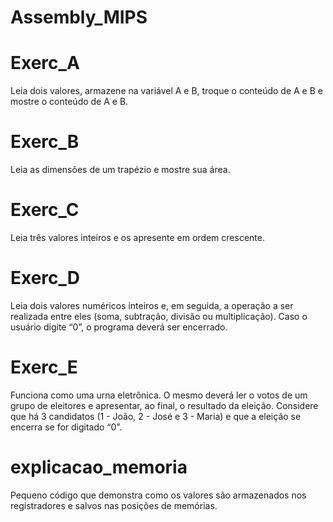 # Assembly_MIPS

# Exerc_A
  Leia dois valores, armazene na variável A e B, troque o conteúdo de A e B e mostre o conteúdo de A e B.

# Exerc_B
  Leia as dimensões de um trapézio e mostre sua área.

# Exerc_C
  Leia três valores inteiros e os apresente em ordem crescente.

# Exerc_D
  Leia dois valores numéricos inteiros e, em seguida, a operação a ser realizada entre
eles (soma, subtração, divisão ou multiplicação). Caso o usuário digite “0”, o programa
deverá ser encerrado.

# Exerc_E
  Funciona como uma urna eletrônica. O mesmo deverá ler o votos de um grupo de eleitores e apresentar, ao final, o resultado da eleição. Considere que há 3 candidatos (1 - João, 2 - José e 3 - Maria) e que a eleição se encerra se for digitado “0”.

# explicacao_memoria
  Pequeno código que demonstra como os valores são armazenados nos registradores e salvos nas posições de memórias.
